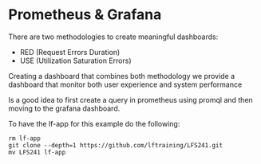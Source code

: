 # Prometheus & Grafana

There are two methodologies to create meaningful dashboards:

 - RED (Request Errors Duration)
 - USE (Utilization Saturation Errors)


Creating a dashboard that combines both methodology we provide a dashboard that monitor both user experience and system performance

Is a good idea to first create a query in prometheus using promql and then moving to the grafana dashboard.


To have the lf-app for this example do the following:

    rm lf-app
    git clone --depth=1 https://github.com/lftraining/LFS241.git
    mv LFS241 lf-app